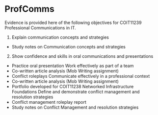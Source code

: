 # ProfComms
Evidence is provided here of the following objectives for COIT11239 Professional Communications in IT.
1. Explain communication concepts and strategies
- Study notes on Communication concepts and strategies
2. Show confidence and skills in oral communications and presentations
- Practice oral presentation
Work effectively as part of a team
- Co-written article analysis (Mob Writing assignment)
- Conflict roleplays
Communicate effectively in a professional context
- Co-written article analysis (Mob Writing assignment)
- Portfolio developed for COIT11238 Networked Infrastructure Foundations
 Define and demonstrate conflict management and resolution strategies
 - Conflict management roleplay report
 - Study notes on Conflict Management and resolution strategies
